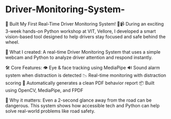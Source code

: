# Driver-Monitoring-System-
🚦 Built My First Real-Time Driver Monitoring System! 🧠📹
During an exciting 3-week hands-on Python workshop at VIT, Vellore, I developed a smart vision-based tool designed to help drivers stay focused and safe behind the wheel.

🔧 What I created:
A real-time Driver Monitoring System that uses a simple webcam and Python to analyze driver attention and respond instantly.

🛠️ Core Features:
👁️ Eye & face tracking using MediaPipe
🔊 Sound alarm system when distraction is detected
📉 Real-time monitoring with distraction scoring
📄 Automatically generates a clean PDF behavior report
📦 Built using OpenCV, MediaPipe, and FPDF

🎯 Why it matters:
Even a 2-second glance away from the road can be dangerous. This system shows how accessible tech and Python can help solve real-world problems like road safety.
